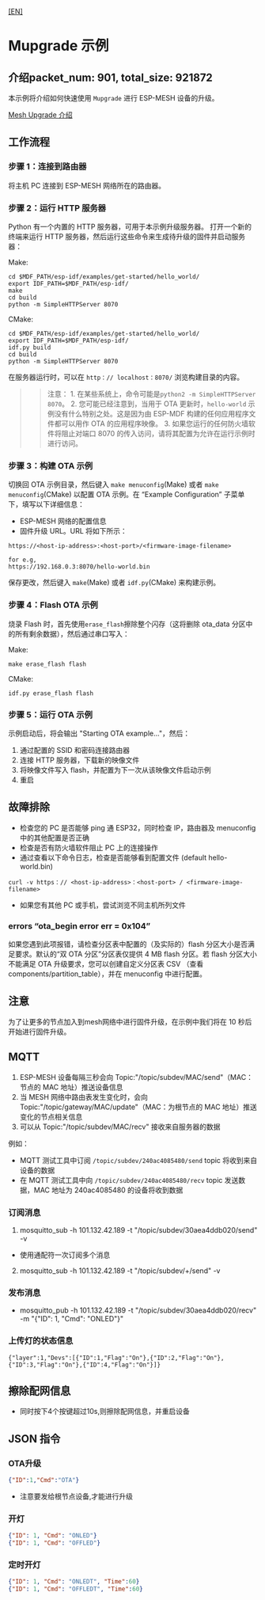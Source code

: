 [[EN]](./README.md)

# Mupgrade 示例

## 介绍packet_num: 901, total_size: 921872
本示例将介绍如何快速使用 `Mupgrade` 进行 ESP-MESH 设备的升级。

[Mesh Upgrade 介绍](https://docs.espressif.com/projects/esp-mdf/en/latest/api-guides/mupgrade.html)

## 工作流程

### 步骤 1：连接到路由器

将主机 PC 连接到 ESP-MESH 网络所在的路由器。

### 步骤 2：运行 HTTP 服务器

Python 有一个内置的 HTTP 服务器，可用于本示例升级服务器。
打开一个新的终端来运行 HTTP 服务器，然后运行这些命令来生成待升级的固件并启动服务器：

Make:
```shell
cd $MDF_PATH/esp-idf/examples/get-started/hello_world/
export IDF_PATH=$MDF_PATH/esp-idf/
make
cd build
python -m SimpleHTTPServer 8070
```

CMake:
```shell
cd $MDF_PATH/esp-idf/examples/get-started/hello_world/
export IDF_PATH=$MDF_PATH/esp-idf/
idf.py build
cd build
python -m SimpleHTTPServer 8070
```

在服务器运行时，可以在 `http：// localhost：8070/` 浏览构建目录的内容。

>> 注意：
    1. 在某些系统上，命令可能是`python2 -m SimpleHTTPServer 8070`。
    2. 您可能已经注意到，当用于 OTA 更新时，`hello-world` 示例没有什么特别之处。这是因为由 ESP-MDF 构建的任何应用程序文件都可以用作 OTA 的应用程序映像。
    3. 如果您运行的任何防火墙软件将阻止对端口 8070 的传入访问，请将其配置为允许在运行示例时进行访问。

### 步骤 3：构建 OTA 示例

切换回 OTA 示例目录，然后键入 `make menuconfig`(Make) 或者 `make menuconfig`(CMake) 以配置 OTA 示例。在 “Example Configuration” 子菜单下，填写以下详细信息：

* ESP-MESH 网络的配置信息
* 固件升级 URL。URL 将如下所示：

```
https://<host-ip-address>:<host-port>/<firmware-image-filename>

for e.g,
https://192.168.0.3:8070/hello-world.bin
```
保存更改，然后键入 `make`(Make) 或者 `idf.py`(CMake) 来构建示例。

### 步骤 4：Flash OTA 示例

烧录 Flash 时，首先使用`erase_flash`擦除整个闪存（这将删除 ota_data 分区中的所有剩余数据），然后通过串口写入：

Make:
```shell
make erase_flash flash
```

CMake:
```shell
idf.py erase_flash flash
```

### 步骤 5：运行 OTA 示例

示例启动后，将会输出 "Starting OTA example..."，然后：

1. 通过配置的 SSID 和密码连接路由器
2. 连接 HTTP 服务器，下载新的映像文件
3. 将映像文件写入 flash，并配置为下一次从该映像文件启动示例
4. 重启

## 故障排除

* 检查您的 PC 是否能够 ping 通 ESP32，同时检查 IP，路由器及 menuconfig 中的其他配置是否正确
* 检查是否有防火墙软件阻止 PC 上的连接操作
* 通过查看以下命令日志，检查是否能够看到配置文件 (default hello-world.bin)

 ```
 curl -v https：// <host-ip-address>：<host-port> / <firmware-image-filename>
 ```

* 如果您有其他 PC 或手机，尝试浏览不同主机所列文件

### errors “ota_begin error err = 0x104”

如果您遇到此项报错，请检查分区表中配置的（及实际的）flash 分区大小是否满足要求。默认的“双 OTA 分区”分区表仅提供 4 MB flash 分区。若 flash 分区大小不能满足 OTA 升级要求，您可以创建自定义分区表 CSV （查看 components/partition_table），并在 menuconfig 中进行配置。

## 注意

为了让更多的节点加入到mesh网络中进行固件升级，在示例中我们将在 10 秒后开始进行固件升级。

## MQTT
1. ESP-MESH 设备每隔三秒会向 Topic:"/topic/subdev/MAC/send"（MAC：节点的 MAC 地址）推送设备信息
2. 当 MESH 网络中路由表发生变化时，会向 Topic:"/topic/gateway/MAC/update"（MAC：为根节点的 MAC 地址）推送变化的节点相关信息
3. 可以从 Topic:"/topic/subdev/MAC/recv" 接收来自服务器的数据

例如：
- MQTT 测试工具中订阅 `/topic/subdev/240ac4085480/send` topic 将收到来自设备的数据
- 在 MQTT 测试工具中向 `/topic/subdev/240ac4085480/recv` topic 发送数据，MAC 地址为 240ac4085480 的设备将收到数据

### 订阅消息
1. mosquitto_sub -h 101.132.42.189 -t "/topic/subdev/30aea4ddb020/send" -v
- 使用通配符一次订阅多个消息
2. mosquitto_sub -h 101.132.42.189 -t "/topic/subdev/+/send" -v

### 发布消息
- mosquitto_pub -h 101.132.42.189 -t "/topic/subdev/30aea4ddb020/recv" -m "{\"ID\": 1, \"Cmd\": \"ONLED\"}"

### 上传灯的状态信息
```
{"layer":1,"Devs":[{"ID":1,"Flag":"On"},{"ID":2,"Flag":"On"},{"ID":3,"Flag":"On"},{"ID":4,"Flag":"On"}]}
```

## 擦除配网信息
- 同时按下4个按键超过10s,则擦除配网信息，并重启设备

## JSON 指令
### OTA升级
```json
{"ID":1,"Cmd":"OTA"} 
```
- 注意要发给根节点设备,才能进行升级
### 开灯
```json
{"ID": 1, "Cmd": "ONLED"}
{"ID": 1, "Cmd": "OFFLED"}
```
### 定时开灯
```json
{"ID": 1, "Cmd": "ONLEDT", "Time":60}
{"ID": 1, "Cmd": "OFFLEDT", "Time":60}
```